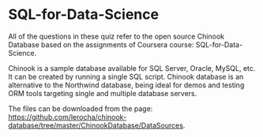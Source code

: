 # SQL-for-Data-Science
All of the questions in these quiz refer to the open source Chinook Database based on the assignments of Coursera course: SQL-for-Data-Science. 

Chinook is a sample database available for SQL Server, Oracle, MySQL, etc. It can be created by running a single SQL script. Chinook database is an alternative to the Northwind database, being ideal for demos and testing ORM tools targeting single and multiple database servers.

The files can be downloaded  from the  page: https://github.com/lerocha/chinook-database/tree/master/ChinookDatabase/DataSources.
